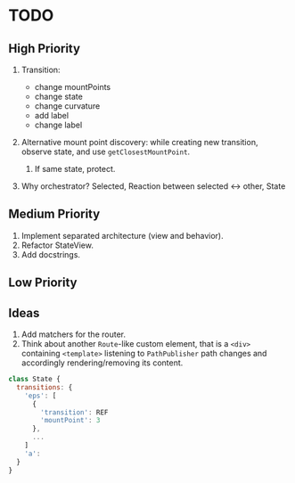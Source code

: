 # TODO

## High Priority

1. Transition:
   - change mountPoints
   - change state
   - change curvature
   - add label
   - change label
1. Alternative mount point discovery: while creating new transition, observe state, and use `getClosestMountPoint`.
   1. If same state, protect.

1. Why orchestrator?
Selected, Reaction between selected <-> other, State

## Medium Priority

1. Implement separated architecture (view and behavior).
1. Refactor StateView.
1. Add docstrings.

## Low Priority

## Ideas

1. Add matchers for the router.
1. Think about another `Route`-like custom element, that is a `<div>` containing `<template>` listening to `PathPublisher` path changes and accordingly rendering/removing its content.

```js
class State {
  transitions: {
    'eps': [
      {
        'transition': REF
        'mountPoint': 3
      },
      ...
    ]
    'a':
  }
}
```
